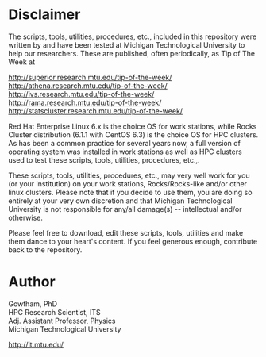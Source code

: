 Disclaimer
===

The scripts, tools, utilities, procedures, etc., included in this repository were written by and have been tested at Michigan Technological University to help our researchers. These are published, often periodically, as Tip of The Week at   

  http://superior.research.mtu.edu/tip-of-the-week/    
  http://athena.research.mtu.edu/tip-of-the-week/    
  http://ivs.research.mtu.edu/tip-of-the-week/    
  http://rama.research.mtu.edu/tip-of-the-week/    
  http://statscluster.research.mtu.edu/tip-of-the-week/    

Red Hat Enterprise Linux 6.x is the choice OS for work stations, while Rocks Cluster distribution (6.1.1 with CentOS 6.3) is the choice OS for HPC clusters. As has been a common practice for several years now, a full version of operating system was installed in work stations as well as HPC clusters used to test these scripts, tools, utilities, procedures, etc.,.  

These scripts, tools, utilities, procedures, etc., may very well work for you (or your institution) on your work stations, Rocks/Rocks-like and/or other linux clusters. Please note that if you decide to use them, you are doing so entirely at your very own discretion and that Michigan Technological University is not responsible for any/all damage(s) -- intellectual and/or otherwise.      

Please feel free to download, edit these scripts, tools, utilities and make them dance to your heart's content. If you feel generous enough, contribute back to the repository.     



Author
===
Gowtham, PhD    
HPC Research Scientist, ITS    
Adj. Assistant Professor, Physics     
Michigan Technological University    

http://it.mtu.edu/   

